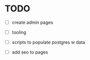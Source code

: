# TODO

- [ ] create admin pages
- [ ] tooling
- [ ] scripts to populate postgres w data
- [ ] add seo to pages

